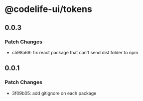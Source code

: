 # @codelife-ui/tokens

## 0.0.3

### Patch Changes

- c598a69: fix react package that can't send dist folder to npm

## 0.0.1

### Patch Changes

- 3f09b05: add gitignore on each package
